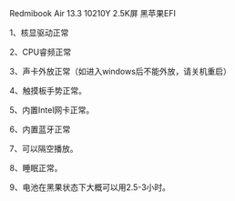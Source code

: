 Redmibook Air 13.3 10210Y 2.5K屏 黑苹果EFI

1、核显驱动正常

2、CPU睿频正常

3、声卡外放正常（如进入windows后不能外放，请关机重启）

4、触摸板手势正常。

5、内置Intel网卡正常。

6、内置蓝牙正常

7、可以隔空播放。

8、睡眠正常。

9、电池在黑果状态下大概可以用2.5-3小时。

